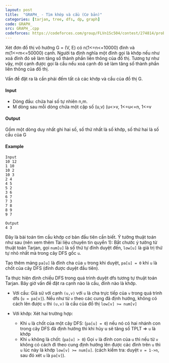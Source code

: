 ```yaml
---
layout: post
title:  "GRAPH_ - Tìm khớp và cầu (Cơ bản)"
categories: [tarjan, tree, dfs, dp, graph]
code: GRAPH_
src: GRAPH_.cpp
codeforces: https://codeforces.com/group/FLVn1Sc504/contest/274814/problem/F
---
```


Xét đơn đồ thị vô hướng G = (V, E) có n(1<=n<=10000) đỉnh và m(1<=m<=50000) cạnh. Người ta định nghĩa một đỉnh gọi là khớp nếu như xoá đỉnh đó sẽ làm tăng số thành phần liên thông của đồ thị. Tương tự như vậy, một cạnh được gọi là cầu nếu xoá cạnh đó sẽ làm tăng số thành phần liên thông của đồ thị.

Vấn đề đặt ra là cần phải đếm tất cả các khớp và cầu của đồ thị G.

#### Input

+ Dòng đầu: chứa hai số tự nhiên n,m.
+ M dòng sau mỗi dòng chứa một cặp số (u,v) (u<>v, 1<=u<=n, 1<=v

#### Output

Gồm một dòng duy nhất ghi hai số, số thứ nhất là số khớp, số thứ hai là số cầu của G

#### Example
  
[](http://i433.photobucket.com/albums/qq53/canhtoannguyen/NewBitmapImage.jpg)

```
Input
10 12  
1 10  
10 2  
10 3  
2 4  
4 5  
5 2  
3 6  
6 7  
7 3  
7 8  
8 9  
9 7  
  
Output   
4 3  
```

<!--more-->


Đây là bài toán tìm cầu khớp cơ bản đầu tiên cần biết. Ý tưởng thuật toán như sau (nên xem thêm Tài liệu chuyên tin quyển 1): Bắt chước ý tưởng từ thuật toán Tarjan, gọi `num[u]` là số thứ tự đỉnh duyệt đến, `low[u]` là giá trị thứ tự nhỏ nhất mà trong cây DFS gốc `u`.

Tạo thêm mảng `pa[u]` là đỉnh cha của `u` trong khi duyệt, `pa[u] = 0` khi `u` là chốt của cây DFS (đỉnh được duyệt đầu tiên).

Ta thực hiện định chiều DFS trong quá trình duyệt dfs tương tự thuật toán Tarjan. Bây giờ vấn đề đặt ra cạnh nào là cầu, đỉnh nào là khớp.

+ Với cầu: Giả sử với cạnh `(u,v)` với `u` là cha trực tiếp của `v` trong quá trình dfs (`u = pa[v]`). Nếu như từ `v` theo các cung đã định hướng, không có cách lên được `u` thì `(u,v)` là cầu của đồ thị `low[v] >= num[v]`

+ Với khớp: Xét hai trường hợp:
	+ Khi `u` là chốt của một cây DFS: (`pa[u] = 0`) nếu nó có hai nhánh con trong cây DFS đã định hướng thì khi hủy u sẽ tăng số TPLT => `u` là khớp
	+ Khi `u` không là chốt: (`pa[u] > 0`) Gọi `v` là đỉnh con của `u` thì nếu từ `v` không có cách đi theo cung định hướng lên được các đỉnh trên `u` thì `u` lúc này là khớp `low[v] >= num[u]`. (cách kiểm tra: duyệt `v = 1->n`, sau đó xét `u` là `pa[v]`).
